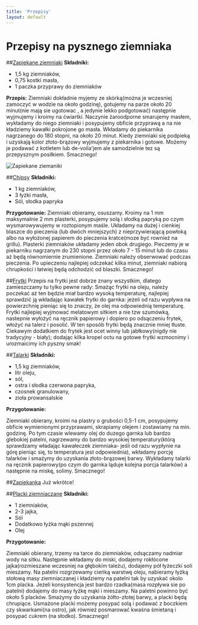 ```yaml
---
title: 'Przepisy'
layout: default
---
```

<div class="jumbotron" id="description">
<h1> Przepisy na pysznego ziemniaka</h1>

</div>

##[Zapiekane ziemniaki](#zapiekane)
**Składniki:**
- 1,5 kg ziemniaków,
- 0,75 kostki masła,
- 1 paczka przyprawy do ziemniaków

**Przepis:**
Ziemniaki dokładnie myjemy ze skórką(można je wczesniej zamoczyć w wodzie na około godzinę), gotujemy na parze około 20 minut(nie mają sie ugotowac , a jedynie lekko podgotować) następnie wyjmujemy i kroimy na ćwiartki. Naczynie żaroodporne smarujemy masłem, wykładamy do niego ziemniaki i posypujemy obficie przyprawą a na nie kładziemy kawałki pokrojone go masła. Wkładamy do piekarnika nagrzanego do 180 stopni, na około 20 minut. Kiedy ziemniaki się podpieką i uzyskają kolor złoto-brązowy wyjmujemy z piekarnika i gotowe. Możemy je podawać z kotletem lub de-voila'jem ale samodzielnie tez są przepysznym posiłkiem. Smacznego!

![Zapiekane ziemaniki](http://cdn19.mowimyjak.smcloud.net/t/photos/t/6980/jak_zrobic_pyszne_pieczone_ziemniaczki_172213.jpg "Zapiekane ziemniaki")

##[Chipsy](#chipsy)
**Składniki:**
- 1 kg ziemniaków,
- 3 łyżki masła,
- Sól, słodka papryka

**Przygotowanie:**
Ziemniaki obieramy, osuszamy. Kroimy na 1 mm maksymalnie 2 mm plasterki, posypujemy solą i słodką papryką po czym wysmarowywujemy w roztopionym maśle. Układamy na dużej i cienkiej blaszce do pieczenia (lub dwóch mniejszych) z nieprzywierającą powłoką albo na wyłożonej papierem do pieczenia kratce(moze być rownież na grillu). Plasterki ziemniaków układamy jeden obok drugiego. Pieczemy je w piekarniku nagrzanym do 230 stopni przez około 7 - 15 minut lub do czasu aż będą równomiernie zrumienione. Ziemniaki należy  obserwować podczas pieczenia. Po upieczeniu najlepiej odczekać kilka minut, ziemniaki nabiorą chrupkości i łatwiej będą odchodzić od blaszki. Smacznego!

##[Frytki](#frytki)
Przepis na frytki jest dobrze znany wszystkim, dlatego zamieszczamy tu tylko pewne rady:
Smażąc frytki na oleju, należy poczekać aż ten będzie miał bardzo wysoką temperaturę, najlepiej sprawdzić ją  wkładając
kawałek frytki do garnka: jeżeli od razu wypływa na powierzchnię pieniąc się to znaczy, że olej ma odpowiednią temperaturę.
Frytki najlepiej wyjmować melatowym sitkiem a nie tzw szumówką, nastepnie wyłożyć na ręcznik papierowy i dopiero po odsączeniu frytek, włożyć na talerz i posolić. W ten sposób frytki będą znacznie mniej tłuste.
Ciekawym dodatkiem do frytek jest ocet winny lub jabłkowy(nigdy nie tradycyjny - biały); dodając kilka kropel octu na gotowe frytki wzmocnimy i urozmaicimy ich pyszny smak!

##[Talarki](#talarki)
**Składniki:**
- 1,5 kg ziemniaków,
- litr oleju,
- sól,
- ostra i słodka czerwona papryka,
- czosnek granulowany,
- zioła prowansalskie

**Przygotowanie:**

Ziemniaki obierany, kroimi na plastry o grubości 0,5-1 cm, posypujemy obficie wymienionymi przyprawami, skrapiamy olejem i zostawiamy na min. godzinę. Po tym czasie wlewamy olej do duzego garnka lub bardzo glebokiej patelni, nagrzewamy do bardzo wysokiej temperatury(którą sprawdzamy władając kawałeczek ziemniaka- jeśli od razu wypłynie na górę pieniąc się, to temperatura jest odpowiednia), wkładamy porcję talarków i smażymy do uzyskania złoto-brązowej barwy. Wykładamy talarki na ręcznik papierowy(po czym do garnka ląduje kolejna porcja talarków) a następnie na miskę, solimy. Smacznego!

##[Zapiekanka](#zapiekanka)
Już wkrótce!

##[Placki ziemniaczane](#placki)
**Składniki:**
- 1 ziemniaków,
- 2-3 jajka,
- Sól
- Dodatkowo łyżka mąki pszennej
- Olej

**Przygotowanie:**

Ziemniaki obierany, trzemy na tarce do ziemniaków, odsączamy nadmiar wody na sitku. Następnie wkładamy do miski, dodajemy rokłócone jajka(rozmieszane wczesniej na głębokim tależu), dodajemy pół łyżeczki soli mieszamy. Na patelni rozgrzewamy cieńką warstwę oleju, nabieramy łyżką stołową masy ziemniaczanej i kładziemy na patelni tak by uzyskać okolo 1cm placka. Jeżeli konsystencja jest bardzo rzadka(masa rozpływa sie po patelni) dodajemy do masy łyżkę mąki i mieszamy. Na paletni powinno być około 5 placków.  Smażymy do uzyskania żółto-złotej barwy, a placki będą chrupiące. Usmażone placki możemy posypać solą i podawać z boczkiem czy skwarkami(na ostro), jak również posmarować kwaśna śmietaną i posypać cukrem (na słodko). Smacznego!
